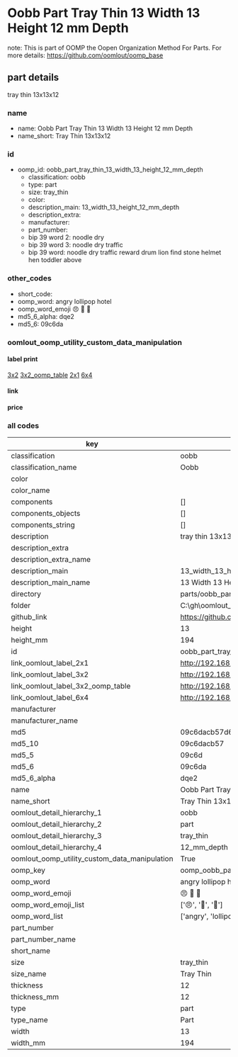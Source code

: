 # Oobb Part Tray Thin 13 Width 13 Height 12 mm Depth  

note: This is part of OOMP the Oopen Organization Method For Parts. For more details: https://github.com/oomlout/oomp_base

##  part details
  



tray thin 13x13x12



### name
* name: Oobb Part Tray Thin 13 Width 13 Height 12 mm Depth
* name_short: Tray Thin 13x13x12 
### id
* oomp_id: oobb_part_tray_thin_13_width_13_height_12_mm_depth
  * classification: oobb
  * type: part
  * size: tray_thin
  * color: 
  * description_main: 13_width_13_height_12_mm_depth
  * description_extra: 
  * manufacturer: 
  * part_number: 
  * bip 39 word 2: noodle dry
  * bip 39 word 3: noodle dry traffic
  * bip 39 word: noodle dry traffic reward drum lion find stone helmet hen toddler above

### other_codes
* short_code: 
* oomp_word: angry lollipop hotel
* oomp_word_emoji :angry: :lollipop: :hotel:
* md5_6_alpha: dqe2
* md5_6: 09c6da






### oomlout_oomp_utility_custom_data_manipulation
#### label print
[3x2](http://192.168.1.245:1112/?label=oomp%20dqe2)
[3x2_oomp_table](http://192.168.1.108:1112/?label=oomp%20dqe2)
[2x1](http://192.168.1.242:1112/?label=oomp%20dqe2)
[6x4](http://192.168.1.55:1112/?label=oomp%20dqe2)    

#### link

                              

#### price







### all codes 
| key | value |  
| --- | --- |  
| classification | oobb |  
| classification_name | Oobb |  
| color |  |  
| color_name |  |  
| components | [] |  
| components_objects | [] |  
| components_string | [] |  
| description | tray thin 13x13x12 |  
| description_extra |  |  
| description_extra_name |  |  
| description_main | 13_width_13_height_12_mm_depth |  
| description_main_name | 13 Width 13 Height 12 mm Depth |  
| directory | parts/oobb_part_tray_thin_13_width_13_height_12_mm_depth |  
| folder | C:\gh\oomlout_oobb_version_4_generated_parts\parts\oobb_part_tray_thin_13_width_13_height_12_mm_depth |  
| github_link | https://github.com/oomlout/oomlout_oomp_part_src/tree/main/parts/oobb_part_tray_thin_13_width_13_height_12_mm_depth |  
| height | 13 |  
| height_mm | 194 |  
| id | oobb_part_tray_thin_13_width_13_height_12_mm_depth |  
| link_oomlout_label_2x1 | http://192.168.1.242:1112/?label=oomp%20dqe2 |  
| link_oomlout_label_3x2 | http://192.168.1.245:1112/?label=oomp%20dqe2 |  
| link_oomlout_label_3x2_oomp_table | http://192.168.1.108:1112/?label=oomp%20dqe2 |  
| link_oomlout_label_6x4 | http://192.168.1.55:1112/?label=oomp%20dqe2 |  
| manufacturer |  |  
| manufacturer_name |  |  
| md5 | 09c6dacb57d64ad608a1cb8bcd90ecb0 |  
| md5_10 | 09c6dacb57 |  
| md5_5 | 09c6d |  
| md5_6 | 09c6da |  
| md5_6_alpha | dqe2 |  
| name | Oobb Part Tray Thin 13 Width 13 Height 12 mm Depth |  
| name_short | Tray Thin 13x13x12  |  
| oomlout_detail_hierarchy_1 | oobb |  
| oomlout_detail_hierarchy_2 | part |  
| oomlout_detail_hierarchy_3 | tray_thin |  
| oomlout_detail_hierarchy_4 | 12_mm_depth |  
| oomlout_oomp_utility_custom_data_manipulation | True |  
| oomp_key | oomp_oobb_part_tray_thin_13_width_13_height_12_mm_depth |  
| oomp_word | angry lollipop hotel |  
| oomp_word_emoji | :angry: :lollipop: :hotel: |  
| oomp_word_emoji_list | [':angry:', ':lollipop:', ':hotel:'] |  
| oomp_word_list | ['angry', 'lollipop', 'hotel'] |  
| part_number |  |  
| part_number_name |  |  
| short_name |  |  
| size | tray_thin |  
| size_name | Tray Thin |  
| thickness | 12 |  
| thickness_mm | 12 |  
| type | part |  
| type_name | Part |  
| width | 13 |  
| width_mm | 194 |  
